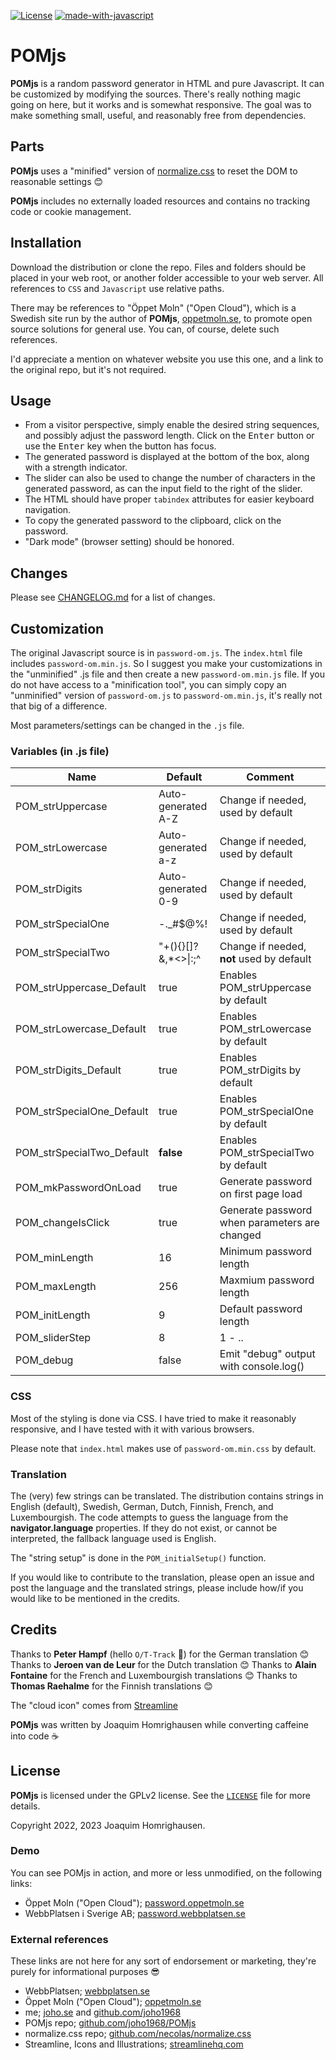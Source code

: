 [![License](https://img.shields.io/badge/License-GPL_v2-blue.svg?style=flat-square)](LICENSE)
[![made-with-javascript](https://img.shields.io/badge/Made%20with-JavaScript-1f425f.svg)](https://en.wikipedia.org/wiki/JavaScript)

# POMjs

**POMjs** is a random password generator in HTML and pure Javascript. It can be customized by modifying the sources. There's really nothing magic going on here, but it works and is somewhat responsive. The goal was to make something small, useful, and reasonably free from dependencies.

## Parts

**POMjs** uses a "minified" version of [normalize.css](https://necolas.github.io/normalize.css) to reset the DOM to reasonable settings :blush:

**POMjs** includes no externally loaded resources and contains no tracking code or cookie management.

## Installation

Download the distribution or clone the repo. Files and folders should be placed in your web root, or another folder accessible to your web server. All references to `CSS` and `Javascript` use relative paths.

There may be references to "Öppet Moln" ("Open Cloud"), which is a Swedish site run by the author of **POMjs**, [oppetmoln.se](https://oppetmoln.se), to promote open source solutions for general use. You can, of course, delete such references.

I'd appreciate a mention on whatever website you use this one, and a link to the original repo, but it's not required.

## Usage

* From a visitor perspective, simply enable the desired string sequences, and possibly adjust the password length. Click on the <kbd>Enter</kbd> button or use the <kbd>Enter</kbd> key when the button has focus.
* The generated password is displayed at the bottom of the box, along with a strength indicator.
* The slider can also be used to change the number of characters in the generated password, as can the input field to the right of the slider.
* The HTML should have proper `tabindex` attributes for easier keyboard navigation.
* To copy the generated password to the clipboard, click on the password.
* "Dark mode" (browser setting) should be honored.

## Changes

Please see [CHANGELOG.md](CHANGELOG.md) for a list of changes.

## Customization

The original Javascript source is in `password-om.js`. The `index.html` file includes `password-om.min.js`. So I suggest you make your customizations in the "unminified" .js file and then create a new `password-om.min.js` file. If you do not have access to a "minification tool", you can simply copy an "unminified" version of `password-om.js` to `password-om.min.js`, it's really not that big of a difference.

Most parameters/settings can be changed in the `.js` file.

### Variables (in .js file)

| Name                      | Default              | Comment                                    |
| ------------------------- | -------------------- | ------------------------------------------ |
| POM_strUppercase          | Auto-generated A-Z   | Change if needed, used by default          |
| POM_strLowercase          | Auto-generated a-z   | Change if needed, used by default          |
| POM_strDigits             | Auto-generated 0-9   | Change if needed, used by default          |
| POM_strSpecialOne         | -.\_#$@%!            | Change if needed, used by default          |
| POM_strSpecialTwo         | "+(){}[]?&,\*<>\|:;^ | Change if needed, **not** used by default  |
| POM_strUppercase_Default  | true                 | Enables POM_strUppercase by default        |
| POM_strLowercase_Default  | true                 | Enables POM_strLowercase by default        |
| POM_strDigits_Default     | true                 | Enables POM_strDigits by default           |
| POM_strSpecialOne_Default | true                 | Enables POM_strSpecialOne by default       |
| POM_strSpecialTwo_Default | **false**            | Enables POM_strSpecialTwo by default       |
| POM_mkPasswordOnLoad      | true                 | Generate password on first page load       |
| POM_changeIsClick         | true                 | Generate password when parameters are changed |
| POM_minLength             | 16                   | Minimum password length                    |
| POM_maxLength             | 256                  | Maxmium password length                    |
| POM_initLength            | 9                    | Default password length                    |
| POM_sliderStep            | 8                    | 1 - ..                                     |
| POM_debug                 | false                | Emit "debug" output with console.log()     |

### CSS

Most of the styling is done via CSS. I have tried to make it reasonably responsive, and I have tested with it with various browsers.

Please note that `index.html` makes use of `password-om.min.css` by default. 

### Translation

The (very) few strings can be translated. The distribution contains strings in English (default), Swedish, German, Dutch, Finnish, French, and Luxembourgish. The code attempts to guess the language from the **navigator.language** properties. If they do not exist, or cannot be interpreted, the fallback language used is English.

The "string setup" is done in the `POM_initialSetup()` function.

If you would like to contribute to the translation, please open an issue and post the language and the translated strings, please include how/if you would like to be mentioned in the credits.

## Credits

Thanks to **Peter Hampf** (hello `O/T-Track` :metal:) for the German translation :blush:
Thanks to **Jeroen van de Leur** for the Dutch translation :blush:
Thanks to **Alain Fontaine** for the French and Luxembourgish translations :blush:
Thanks to **Thomas Raehalme** for the Finnish translations :blush:

The "cloud icon" comes from [Streamline](https://streamlinehq.com)

**POMjs** was written by Joaquim Homrighausen while converting caffeine into code :coffee:

## License

**POMjs** is licensed under the GPLv2 license. See the [`LICENSE`](LICENSE) file for more details.

Copyright 2022, 2023 Joaquim Homrighausen.

### Demo

You can see POMjs in action, and more or less unmodified, on the following links:

* Öppet Moln ("Open Cloud"); [password.oppetmoln.se](https://password.oppetmoln.se)
* WebbPlatsen i Sverige AB; [password.webbplatsen.se](https://password.webbplatsen.se)

### External references

These links are not here for any sort of endorsement or marketing, they're purely for informational purposes :sunglasses:

* WebbPlatsen; [webbplatsen.se](https://webbplatsen.se)
* Öppet Moln ("Open Cloud"); [oppetmoln.se](https://oppetmoln.se)
* me; [joho.se](https://joho.se) and [github.com/joho1968](https://github.com/joho1968)
* POMjs repo; [github.com/joho1968/POMjs](https://github.com/joho1968/POMjs)
* normalize.css repo; [github.com/necolas/normalize.css](https://github.com/necolas/normalize.css)
* Streamline, Icons and Illustrations; [streamlinehq.com](https://streamlinehq.com)

